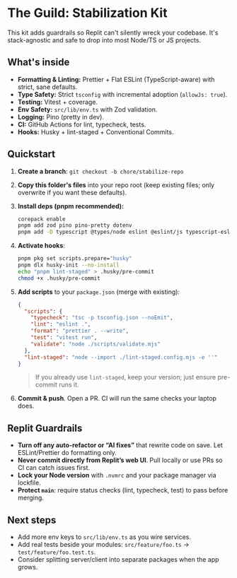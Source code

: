 # The Guild: Stabilization Kit

This kit adds guardrails so Replit can't silently wreck your codebase. It's stack-agnostic and safe to drop into most Node/TS or JS projects.

## What's inside
- **Formatting & Linting:** Prettier + Flat ESLint (TypeScript-aware) with strict, sane defaults.
- **Type Safety:** Strict `tsconfig` with incremental adoption (`allowJs: true`).
- **Testing:** Vitest + coverage.
- **Env Safety:** `src/lib/env.ts` with Zod validation.
- **Logging:** Pino (pretty in dev).
- **CI:** GitHub Actions for lint, typecheck, tests.
- **Hooks:** Husky + lint-staged + Conventional Commits.

## Quickstart
1) **Create a branch**: `git checkout -b chore/stabilize-repo`  
2) **Copy this folder's files** into your repo root (keep existing files; only overwrite if you want these defaults).  
3) **Install deps (pnpm recommended):**
   ```bash
   corepack enable
   pnpm add zod pino pino-pretty dotenv
   pnpm add -D typescript @types/node eslint @eslint/js typescript-eslint prettier eslint-config-prettier eslint-plugin-import eslint-plugin-n eslint-plugin-promise eslint-plugin-security eslint-plugin-unicorn vitest @vitest/coverage-v8 tsx husky lint-staged @commitlint/cli @commitlint/config-conventional
   ```
4) **Activate hooks**:
   ```bash
   pnpm pkg set scripts.prepare="husky"
   pnpm dlx husky-init --no-install
   echo "pnpm lint-staged" > .husky/pre-commit
   chmod +x .husky/pre-commit
   ```
5) **Add scripts** to your `package.json` (merge with existing):
   ```json
   {
     "scripts": {
       "typecheck": "tsc -p tsconfig.json --noEmit",
       "lint": "eslint .",
       "format": "prettier . --write",
       "test": "vitest run",
       "validate": "node ./scripts/validate.mjs"
     },
     "lint-staged": "node --import ./lint-staged.config.mjs -e ''"
   }
   ```
   > If you already use `lint-staged`, keep your version; just ensure pre-commit runs it.

6) **Commit & push**. Open a PR. CI will run the same checks your laptop does.

## Replit Guardrails
- **Turn off any auto-refactor or “AI fixes”** that rewrite code on save. Let ESLint/Prettier do formatting only.
- **Never commit directly from Replit’s web UI**. Pull locally or use PRs so CI can catch issues first.
- **Lock your Node version** with `.nvmrc` and your package manager via lockfile.
- **Protect `main`**: require status checks (lint, typecheck, test) to pass before merging.

## Next steps
- Add more env keys to `src/lib/env.ts` as you wire services.
- Add real tests beside your modules: `src/feature/foo.ts` → `test/feature/foo.test.ts`.
- Consider splitting server/client into separate packages when the app grows.
